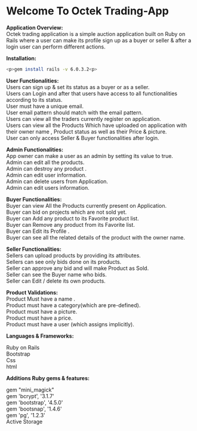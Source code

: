 <h1>Welcome To Octek Trading-App</h1>


<b>Application Overview:</b><br>
Octek trading application is a simple auction application built on Ruby on Rails where a user can make its profile sign up as a buyer or seller & after a login user can perform different actions.

<b>Installation:</b><br>

```bash
<p>gem install rails -v 6.0.3.2<p>
```

<b>User Functionalities:</b><br>
Users can sign up & set its status as a buyer or as a seller.<br>
Users can Login and after that users have access to all functionalities according to its status.<br>
User must have a unique email.<br>
User email pattern should match with the email pattern.<br>
Users can view all the traders currently register on application.<br>
Users can view all the Products Which have uploaded on application with their owner name , Product status as well as their Price & picture.<br>
User can only access Seller & Buyer functionalities after login.<br>

<b>Admin Functionalities:</b><br>
App owner can make a user as an admin by setting its value to true.<br>
Admin can edit all the products.<br>
Admin can destroy any product .<br>
Admin can edit user information.<br>
Admin can delete users from Application.<br>
Admin can edit users information.<br>

<b>Buyer Functionalities:</b><br>
Buyer can view All the Products currently present on Application.<br>
Buyer can bid on projects which are not sold yet.<br>
Buyer can Add any product to its Favorite product list.<br>
Buyer can Remove any product from its Favorite list.<br>
Buyer can Edit its Profile .<br>
Buyer can see all the related details of the product with the owner name.<br>



<b>Seller Functionalities:</b><br>
Sellers can upload products by providing its attributes.<br>
Sellers can see only bids done on its products.<br>
Seller can approve any bid and will make Product as Sold.<br>
Seller can see the Buyer name who bids.<br>
Seller can Edit / delete its own products.<br>


<b>Product Validations:</b><br>
Product Must have a name .<br>
Product must have a category(which are pre-defined).<br>
Product must have a picture.<br>
Product must have a price.<br>
Product must have a user (which assigns implicitly).<br>


<b>Languages & Frameworks:</b><br>

Ruby on Rails<br>
Bootstrap<br>
Css<br>
html<br>


<b>Additions Ruby gems & features:</b><br>

gem "mini_magick"<br>
gem 'bcrypt',   '3.1.7'<br>
gem 'bootstrap', '4.5.0'<br>
gem 'bootsnap',   '1.4.6'<br>
gem 'pg', '1.2.3'<br>
Active Storage<br>
